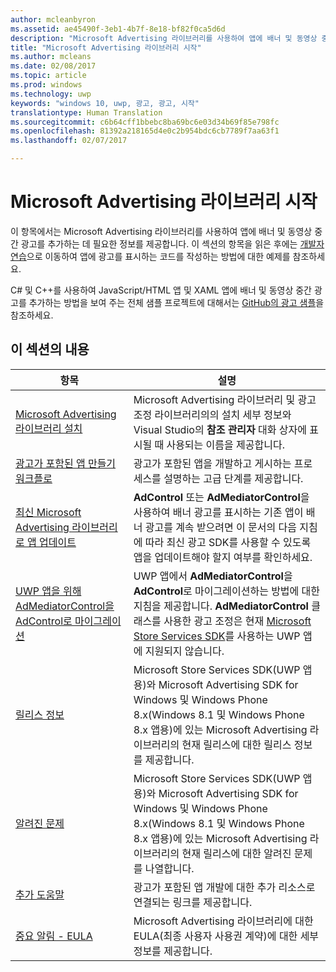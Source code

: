 ```yaml
---
author: mcleanbyron
ms.assetid: ae45490f-3eb1-4b7f-8e18-bf82f0ca5d6d
description: "Microsoft Advertising 라이브러리를 사용하여 앱에 배너 및 동영상 중간 광고를 추가하는 데 필요한 정보를 받으세요."
title: "Microsoft Advertising 라이브러리 시작"
ms.author: mcleans
ms.date: 02/08/2017
ms.topic: article
ms.prod: windows
ms.technology: uwp
keywords: "windows 10, uwp, 광고, 광고, 시작"
translationtype: Human Translation
ms.sourcegitcommit: c6b64cff1bbebc8ba69bc6e03d34b69f85e798fc
ms.openlocfilehash: 81392a218165d4e0c2b954bdc6cb7789f7aa63f1
ms.lasthandoff: 02/07/2017

---
```


# <a name="get-started-with-the-microsoft-advertising-libraries"></a>Microsoft Advertising 라이브러리 시작




이 항목에서는 Microsoft Advertising 라이브러리를 사용하여 앱에 배너 및 동영상 중간 광고를 추가하는 데 필요한 정보를 제공합니다. 이 섹션의 항목을 읽은 후에는 [개발자 연습](developer-walkthroughs.md)으로 이동하여 앱에 광고를 표시하는 코드를 작성하는 방법에 대한 예제를 참조하세요.

C# 및 C++를 사용하여 JavaScript/HTML 앱 및 XAML 앱에 배너 및 동영상 중간 광고를 추가하는 방법을 보여 주는 전체 샘플 프로젝트에 대해서는 [GitHub의 광고 샘플](http://aka.ms/githubads)을 참조하세요.

 

## <a name="in-this-section"></a>이 섹션의 내용

| 항목                                                                                                       | 설명                 |
|-------------------------------------------------------------------------------------------------------------|-----------------------------|
| [Microsoft Advertising 라이브러리 설치](install-the-microsoft-advertising-libraries.md) |  Microsoft Advertising 라이브러리 및 광고 조정 라이브러리의의 설치 세부 정보와 Visual Studio의 **참조 관리자** 대화 상자에 표시될 때 사용되는 이름을 제공합니다.  |
| [광고가 포함된 앱 만들기 워크플로](workflows-for-creating-apps-with-ads.md)     |  광고가 포함된 앱을 개발하고 게시하는 프로세스를 설명하는 고급 단계를 제공합니다.   |
| [최신 Microsoft Advertising 라이브러리로 앱 업데이트](update-your-app-to-the-latest-advertising-libraries.md)  | **AdControl** 또는 **AdMediatorControl**을 사용하여 배너 광고를 표시하는 기존 앱이 배너 광고를 계속 받으려면 이 문서의 다음 지침에 따라 최신 광고 SDK를 사용할 수 있도록 앱을 업데이트해야 할지 여부를 확인하세요.  |
| [UWP 앱을 위해 AdMediatorControl을 AdControl로 마이그레이션](migrate-from-admediatorcontrol-to-adcontrol.md)  | UWP 앱에서 **AdMediatorControl**을 **AdControl**로 마이그레이션하는 방법에 대한 지침을 제공합니다.  **AdMediatorControl** 클래스를 사용한 광고 조정은 현재 [Microsoft Store Services SDK](http://aka.ms/store-em-sdk)를 사용하는 UWP 앱에 지원되지 않습니다.   |
| [릴리스 정보](release-notes-for-the-advertising-libraries.md)         |  Microsoft Store Services SDK(UWP 앱용)와 Microsoft Advertising SDK for Windows 및 Windows Phone 8.x(Windows 8.1 및 Windows Phone 8.x 앱용)에 있는 Microsoft Advertising 라이브러리의 현재 릴리스에 대한 릴리스 정보를 제공합니다.   |
| [알려진 문제](known-issues-for-the-advertising-libraries.md)      |  Microsoft Store Services SDK(UWP 앱용)와 Microsoft Advertising SDK for Windows 및 Windows Phone 8.x(Windows 8.1 및 Windows Phone 8.x 앱용)에 있는 Microsoft Advertising 라이브러리의 현재 릴리스에 대한 알려진 문제를 나열합니다.   |
| [추가 도움말](additional-help.md)                                    |   광고가 포함된 앱 개발에 대한 추가 리소스로 연결되는 링크를 제공합니다.  |
| [중요 알림 - EULA](important-notice-eula.md)                                    |   Microsoft Advertising 라이브러리에 대한 EULA(최종 사용자 사용권 계약)에 대한 세부 정보를 제공합니다.   |


 

 

